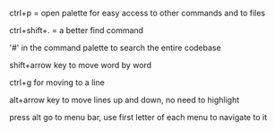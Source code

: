ctrl+p = open palette for easy access to other commands and to files

ctrl+shift+. = a better find command

'#' in the command palette to search the entire codebase

shift+arrow key to move word by word

ctrl+g for moving to a line

alt+arrow key to move lines up and down, no need to highlight

press alt go to menu bar, use first letter of each menu to navigate to it